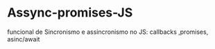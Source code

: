# Assync-promises-JS
funcional de Sincronismo e assincronismo no JS: callbacks ,promises, asinc/await 
